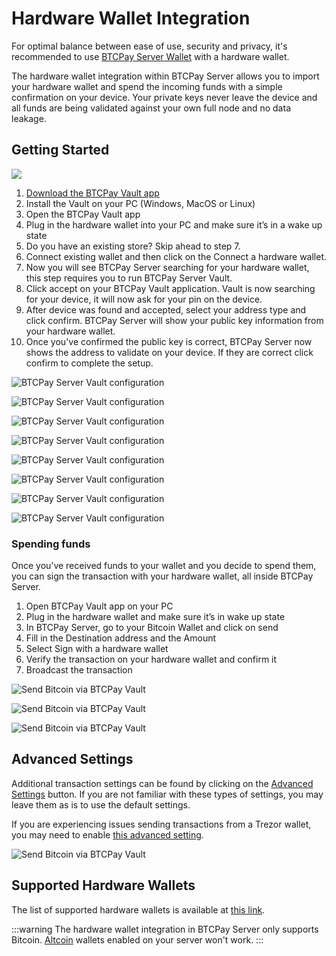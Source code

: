 # Hardware Wallet Integration

For optimal balance between ease of use, security and privacy, it's recommended to use [BTCPay Server Wallet](Wallet.md) with a hardware wallet.

The hardware wallet integration within BTCPay Server allows you to import your hardware wallet and spend the incoming funds with a simple confirmation on your device. Your private keys never leave the device and all funds are being validated against your own full node and no data leakage.

## Getting Started

[![](https://img.youtube.com/vi/s4qbGxef43A/mqdefault.jpg)](https://www.youtube.com/watch?v=s4qbGxef43A)

1. [Download the BTCPay Vault app](https://github.com/btcpayserver/BTCPayServer.Vault/releases)
2. Install the Vault on your PC (Windows, MacOS or Linux)
3. Open the BTCPay Vault app
4. Plug in the hardware wallet into your PC and make sure it’s in a wake up state
5. Do you have an existing store? Skip ahead to step 7.
6. Connect existing wallet and then click on the Connect a hardware wallet.  
7. Now you will see BTCPay Server searching for your hardware wallet, this step requires you to run BTCPay Server Vault.  
8. Click accept on your BTCPay Vault application.  Vault is now searching for your device, it will now ask for your pin on the device.  
9. After device was found and accepted, select your address type and click confirm. BTCPay Server will show your public key information from your hardware wallet.  
10. Once you've confirmed the public key is correct, BTCPay Server now shows the address to validate on your device. If they are correct click confirm to complete the setup.

![BTCPay Server Vault configuration](./img/hww-setup/1-store-created.png "BTCPay Server Vault configuration")

![BTCPay Server Vault configuration](./img/hww-setup/2-connect-wallet.png "BTCPay Server Vault configuration")

![BTCPay Server Vault configuration](./img/hww-setup/3-choose-import-method.png "BTCPay Server Vault configuration")

![BTCPay Server Vault configuration](./img/hww-setup/4-vault-notif.png "BTCPay Server Vault configuration")

![BTCPay Server Vault configuration](./img/hww-setup/5-address-type.png "BTCPay Server Vault configuration")

![BTCPay Server Vault configuration](./img/hww-setup/6-pubkey-hww.png "BTCPay Server Vault configuration")

![BTCPay Server Vault configuration](./img/hww-setup/7-confirm-addresses.png "BTCPay Server Vault configuration")

![BTCPay Server Vault configuration](./img/hww-setup/8-wallet-setup-complete.png "BTCPay Server Vault configuration")

### Spending funds

Once you’ve received funds to your wallet and you decide to spend them, you can sign the transaction with your hardware wallet, all inside BTCPay Server.

1. Open BTCPay Vault app on your PC
2. Plug in the hardware wallet and make sure it’s in wake up state
3. In BTCPay Server, go to your Bitcoin Wallet and click on send
4. Fill in the Destination address and the Amount
5. Select Sign with a hardware wallet
6. Verify the transaction on your hardware wallet and confirm it
7. Broadcast the transaction

![Send Bitcoin via BTCPay Vault](./img/hww-setup/9-send-btc.png "Send Bitcoin via BTCPay Vault")

![Send Bitcoin via BTCPay Vault](./img/hww-setup/10-choose-signing-method.png "Send Bitcoin via BTCPay Vault")

![Send Bitcoin via BTCPay Vault](./img/hww-setup/11-sign-transaction.png "Send Bitcoin via BTCPay Vault")

## Advanced Settings

Additional transaction settings can be found by clicking on the [Advanced Settings](Wallet.md#advanced-settings) button. If you are not familiar with these types of settings, you may leave them as is to use the default settings.

If you are experiencing issues sending transactions from a Trezor wallet, you may need to enable [this advanced setting](FAQ/Wallet.md#why-is-sending-a-transaction-using-trezor-failing).

![Send Bitcoin via BTCPay Vault](./img/hotwallet/BroadcastConfirm.png "Send Bitcoin via BTCPay Vault")

## Supported Hardware Wallets

The list of supported hardware wallets is available at [this link](https://github.com/bitcoin-core/HWI#device-support).

:::warning
The hardware wallet integration in BTCPay Server only supports Bitcoin. [Altcoin](/Development/Altcoins.md) wallets enabled on your server won't work.
:::
